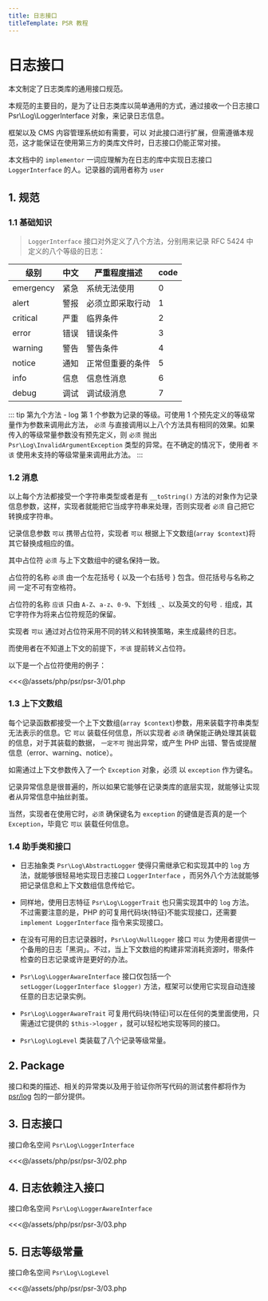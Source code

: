 ```yaml
---
title: 日志接口
titleTemplate: PSR 教程
---
```


# 日志接口

本文制定了日志类库的通用接口规范。

本规范的主要目的，是为了让日志类库以简单通用的方式，通过接收一个日志接口 Psr\Log\LoggerInterface 对象，来记录日志信息。

框架以及 CMS 内容管理系统如有需要，可以 对此接口进行扩展，但需遵循本规范，这才能保证在使用第三方的类库文件时，日志接口仍能正常对接。

本文档中的 `implementor` 一词应理解为在日志的库中实现日志接口 `LoggerInterface` 的人。记录器的调用者称为 `user`

## 1. 规范

### 1.1 基础知识

> `LoggerInterface` 接口对外定义了八个方法，分别用来记录 RFC 5424 中定义的八个等级的日志：

| 级别      | 中文 | 严重程度描述     | code |
| --------- | ---- | ---------------- | ---- |
| emergency | 紧急 | 系统无法使用     | 0    |
| alert     | 警报 | 必须立即采取行动 | 1    |
| critical  | 严重 | 临界条件         | 2    |
| error     | 错误 | 错误条件         | 3    |
| warning   | 警告 | 警告条件         | 4    |
| notice    | 通知 | 正常但重要的条件 | 5    |
| info      | 信息 | 信息性消息       | 6    |
| debug     | 调试 | 调试级消息       | 7    |

::: tip 第九个方法 - log
第 1 个参数为记录的等级。可使用 1 个预先定义的等级常量作为参数来调用此方法， `必须` 与直接调用以上八个方法具有相同的效果。如果传入的等级常量参数没有预先定义，则 `必须` 抛出 `Psr\Log\InvalidArgumentException` 类型的异常。在不确定的情况下，使用者 `不该` 使用未支持的等级常量来调用此方法。
:::

### 1.2 消息

以上每个方法都接受一个字符串类型或者是有 `__toString()` 方法的对象作为记录信息参数，这样，实现者就能把它当成字符串来处理，否则实现者 `必须` 自己把它转换成字符串。

记录信息参数 `可以` 携带占位符，实现者 `可以` 根据上下文数组(`array $context`)将其它替换成相应的值。

其中占位符 `必须` 与上下文数组中的键名保持一致。

占位符的名称 `必须` 由一个左花括号 { 以及一个右括号 } 包含。但花括号与名称之间 一定不可有空格符。

占位符的名称 `应该` 只由 `A-Z`、`a-z`、`0-9`、下划线 `_`、以及英文的句号 `.` 组成，其它字符作为将来占位符规范的保留。

实现者 `可以` 通过对占位符采用不同的转义和转换策略，来生成最终的日志。

而使用者在不知道上下文的前提下，`不该` 提前转义占位符。

以下是一个占位符使用的例子：

<<<@/assets/php/psr/psr-3/01.php

### 1.3 上下文数组

每个记录函数都接受一个上下文数组(`array $context`)参数，用来装载字符串类型无法表示的信息。它 `可以` 装载任何信息，所以实现者 `必须` 确保能正确处理其装载的信息，对于其装载的数据， `一定不可` 抛出异常，或产生 PHP 出错、警告或提醒信息（error、warning、notice）。

如需通过上下文参数传入了一个 `Exception` 对象，必须 以 `exception` 作为键名。

记录异常信息是很普遍的，所以如果它能够在记录类库的底层实现，就能够让实现者从异常信息中抽丝剥茧。

当然，实现者在使用它时，`必须` 确保键名为 `exception` 的键值是否真的是一个 `Exception`，毕竟它 `可以` 装载任何信息。

### 1.4 助手类和接口

- 日志抽象类 `Psr\Log\AbstractLogger` 使得只需继承它和实现其中的 `log` 方法，就能够很轻易地实现日志接口 `LoggerInterface` ，而另外八个方法就能够把记录信息和上下文数组信息传给它。

- 同样地，使用日志特征 `Psr\Log\LoggerTrait` 也只需实现其中的 `log` 方法。不过需要注意的是，PHP 的可复用代码块(特征)不能实现接口，还需要 `implement LoggerInterface` 指令来实现接口。

- 在没有可用的日志记录器时，`Psr\Log\NullLogger` 接口 `可以` 为使用者提供一个备用的日志「黑洞」。不过，当上下文数组的构建非常消耗资源时，带条件检查的日志记录或许是更好的办法。

- `Psr\Log\LoggerAwareInterface` 接口仅包括一个 `setLogger(LoggerInterface $logger)` 方法，框架可以使用它实现自动连接任意的日志记录实例。

- `Psr\Log\LoggerAwareTrait` 可复用代码块(特征)可以在任何的类里面使用，只需通过它提供的 `$this->logger` ，就可以轻松地实现等同的接口。

- `Psr\Log\LogLevel` 类装载了八个记录等级常量。

## 2. Package

接口和类的描述、相关的异常类以及用于验证你所写代码的测试套件都将作为 [psr/log](https://packagist.org/packages/psr/log) 包的一部分提供。

## 3. 日志接口

接口命名空间 `Psr\Log\LoggerInterface`

<<<@/assets/php/psr/psr-3/02.php

## 4. 日志依赖注入接口

接口命名空间 `Psr\Log\LoggerAwareInterface`

<<<@/assets/php/psr/psr-3/03.php

## 5. 日志等级常量

接口命名空间 `Psr\Log\LogLevel`

<<<@/assets/php/psr/psr-3/03.php
